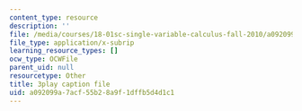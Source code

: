 ```yaml
---
content_type: resource
description: ''
file: /media/courses/18-01sc-single-variable-calculus-fall-2010/a092099a7acf55b28a9f1dffb5d4d1c1_--lPz7VFnKI.vtt
file_type: application/x-subrip
learning_resource_types: []
ocw_type: OCWFile
parent_uid: null
resourcetype: Other
title: 3play caption file
uid: a092099a-7acf-55b2-8a9f-1dffb5d4d1c1
---
```


